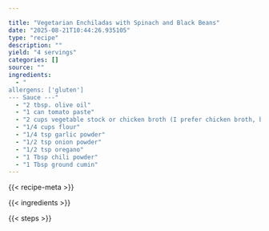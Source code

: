 ```yaml
---

title: "Vegetarian Enchiladas with Spinach and Black Beans"
date: "2025-08-21T10:44:26.935105"
type: "recipe"
description: ""
yield: "4 servings"
categories: []
source: ""
ingredients:
  - "
allergens: ['gluten']
--- Sauce ---"
  - "2 tbsp. olive oil"
  - "1 can tomato paste"
  - "2 cups vegetable stock or chicken broth (I prefer chicken broth, but use vegetable to make it vegetarian)"
  - "1/4 cups flour"
  - "1/4 tsp garlic powder"
  - "1/2 tsp onion powder"
  - "1/2 tsp oregano"
  - "1 Tbsp chili powder"
  - "1 Tbsp ground cumin"
---
```


{{< recipe-meta >}}

{{< ingredients >}}

{{< steps >}}
